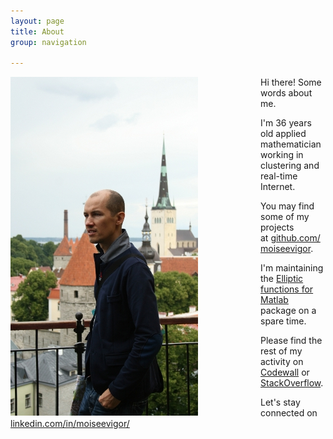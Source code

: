 ```yaml
---
layout: page
title: About
group: navigation

---
```


<div style="float: left; margin-right: 100px;">
  <img src="/public/images/igor.jpg">
</div>


Hi there! Some words about me.

I'm 36 years old applied mathematician working in clustering and real-time Internet.

You may find some of my projects at&nbsp;[github.com/moiseevigor](https://github.com/moiseevigor).

I'm maintaining the [Elliptic functions for Matlab](https://code.google.com/p/elliptic/) package on a spare time.

Please find the rest of my activity on [Codewall](https://coderwall.com/moiseevigor) or [StackOverflow](http://careers.stackoverflow.com/moiseev-igor).

Let's stay connected on [linkedin.com/in/moiseevigor/](http://it.linkedin.com/in/moiseevigor/)